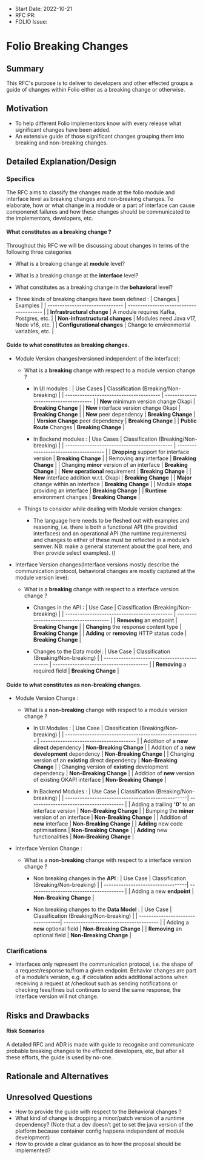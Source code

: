 
- Start Date: 2022-10-21
- RFC PR: 
- FOLIO Issue: 


# Folio Breaking Changes

## Summary
This RFC's purpose is to deliver to developers and other effected groups a guide of changes within Folio either as a breaking change or otherwise.

## Motivation

- To help different Folio implementors know with every release what significant changes have been added.
- An extensive guide of those significant changes grouping them into breaking and non-breaking changes.

## Detailed Explanation/Design

### Specifics

The RFC aims to classify the changes made at the folio module and interface level as breaking changes and non-breaking changes. To elaborate, how or what change in a module or a part of interface can cause componenet failures and how these changes should be communicated to the implementors, developers, etc.



#### __What constitutes as a breaking change ?__

Throughout this RFC we will be discussing about changes in terms of the following three categories

- What is a breaking change at __module__ level?
- What is a breaking change at the __interface__ level?
- What constitutes as a breaking change in the __behavioral__ level? 

- Three kinds of breaking changes have been defined :
 |         Changes                 |                Examples                 |
 | ------------------------------- | --------------------------------------- |
 | __Infrastructural change__      | A module requires Kafka, Postgres, etc. |
 | __Non-infrastructural changes__ | Modules need Java v17, Node v16, etc.   |
 | __Configurational changes__     | Change to environmental variables, etc. |
  
 
#### __Guide to what constitutes as breaking changes.__

- Module Version changes(versioned independent of the interface):
    - What is a __breaking__ change with respect to a module version change ?
        -  In UI modules :
            |          Use Cases                      | Classification (Breaking/Non-breaking) |
            | --------------------------------------- | -------------------------------------  |
            | __New__ minimum version change Okapi    | __Breaking Change__                    |
            | __New__ interface version change Okapi  | __Breaking Change__                    |
            | __New__ peer dependency                 | __Breaking Change__                    |
            | __Version Change__ peer dependency      | __Breaking Change__                    |
            | __Public Route__ Changes                | __Breaking Change__                    |
            
        - In Backend modules :
            |          Use Cases                           | Classification (Breaking/Non-breaking) |
            | -------------------------------------------- | -------------------------------------  |
            | __Dropping__ support for interface version   | __Breaking Change__                    |
            | Removing __any__ interface                   | __Breaking Change__                    |
            | Changing __minor__ version of an interface   | __Breaking Change__                    |
            | __New operational__ requirement              | __Breaking Change__                    |
            | __New__ interface addition w.r.t. Okapi      | __Breaking Change__                    |
            |  __Major__ change within an interface        | __Breaking Change__                    |
            | Module __stops__ providing an interface      | __Breaking Change__                    |
            | __Runtime__ environment changes              | __Breaking Change__                    |

    - Things to consider while dealing with Module version changes:
        - The language here needs to be fleshed out with examples and reasoning, i.e. there is both a functional API (the provided interfaces) and an operational API (the runtime requirements) and changes to either of these must be reflected in a module’s semver. NB: make a general statement about the goal here, and then provide select examples). ()
        
- Interface Version changes(Interface versions mostly describe the communication protocol, behavioral changes are mostly captured at the module version leve):
    - What is a __breaking__ change with respect to a interface version change ?
        - Changes in the API :
        |                  Use Case                    | Classification (Breaking/Non-breaking)  |
        | -------------------------------------------- | --------------------------------------- |
        | __Removing__ an endpoint                     | __Breaking Change__                     |
        | __Changing__ the response content type       | __Breaking Change__                     |
        | __Adding__ or __removing__ HTTP status code  | __Breaking Change__                     |

        - Changes to the Data model:
        |                  Use Case                    | Classification (Breaking/Non-breaking)  |
        | -------------------------------------------- | --------------------------------------- |
        | __Removing__ a required field                | __Breaking Change__                     |
           

#### __Guide to what constitutes as non-breaking changes.__

- Module Version Change :
    - What is a __non-breaking__ change with respect to a module version change ?
        - In UI Modules :
        |                      Use Case                           | Classification (Breaking/Non-breaking)  |
        | ------------------------------------------------------- | --------------------------------------- |
        | Addition of a __new direct__ dependency                 | __Non-Breaking Change__                 |
        | Addition of a __new development__ dependency            | __Non-Breaking Change__                 |
        | Changing version of an __existing__ direct dependency   | __Non-Breaking Change__                 |
        | Changing version of __existing__ development dependency | __Non-Breaking Change__                 |
        | Addition of __new__ version of existing OKAPI interface | __Non-Breaking Change__                 |

        - In Backend Modules :
        |                      Use Case                     | Classification (Breaking/Non-breaking)  |
        | --------------------------------------------------| --------------------------------------- |
        | Adding a trailing __'0'__ to an interface version | __Non-Breaking Change__                 |
        | Bumping the __minor__ version of an interface     | __Non-Breaking Change__                 |
        | Addition of __new__ interface                     | __Non-Breaking Change__                 |
        | __Adding__ new code optimisations                 | __Non-Breaking Change__                 |
        | __Adding__ new functionalities                    | __Non-Breaking Change__                 |

- Interface Version Change :
    - What is a __non-breaking__ change with respect to a interface version change ?
        - Non breaking changes in the __API__ :
        |               Use Case            | Classification (Breaking/Non-breaking)  |
        | ----------------------------------| --------------------------------------- |
        | Adding a new  __endpoint__        | __Non-Breaking Change__                 |
        
        - Non breaking changes to the __Data Model__ :
        |               Use Case            | Classification (Breaking/Non-breaking)  |
        | ----------------------------------| --------------------------------------- |
        | Adding a __new__ optional field   | __Non-Breaking Change__                 |
        | __Removing__ an optional field    | __Non-Breaking Change__                 |

### Clarifications

- Interfaces only represent the communication protocol, i.e. the shape of a request/response to/from a given endpoint. Behavior changes are part of a module’s version, e.g. if circulation adds additional actions when receiving a request at /checkout such as sending notifications or checking fees/fines but continues to send the same response, the interface version will not change. 


## Risks and Drawbacks

#### __Risk Scenarios__ 

A detailed RFC and ADR is made with guide to recognise and communicate probable breaking changes to the effected developers, etc, but  after all these efforts, the guide is used by no-one. 

## Rationale and Alternatives

## Unresolved Questions

- How to provide the guide with respect to the Behavioral changes ?
- What kind of change is dropping a minor/patch version of a runtime dependency? (Note that a dev doesn’t get to set the java version of the platform because container config happens independent of module development)
- How to provide a clear guidance as to how the proposal should be implemented?
